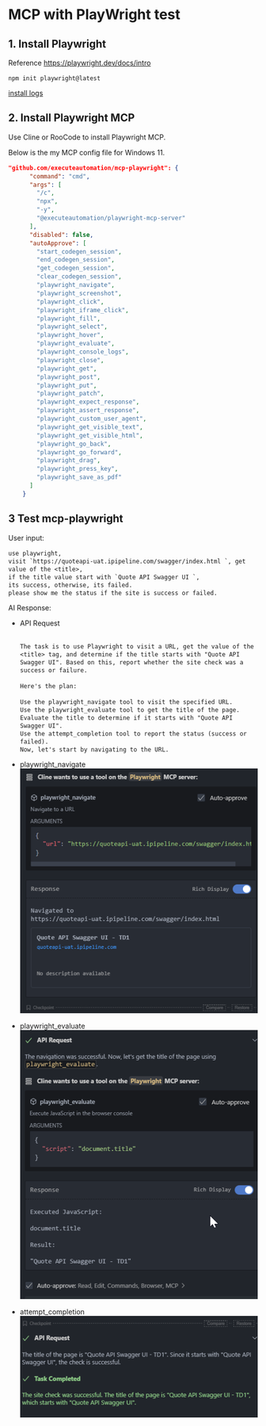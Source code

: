 # MCP with PlayWright test

## 1. Install Playwright

Reference <https://playwright.dev/docs/intro>

```shell
npm init playwright@latest
```

[install logs](install_Playwright.md)

## 2. Install Playwright MCP 

Use Cline or RooCode to install Playwright MCP.


Below is the my MCP config file for Windows 11.

```json
"github.com/executeautomation/mcp-playwright": {
      "command": "cmd",
      "args": [
        "/c",
        "npx",
        "-y",
        "@executeautomation/playwright-mcp-server"
      ],
      "disabled": false,
      "autoApprove": [
        "start_codegen_session",
        "end_codegen_session",
        "get_codegen_session",
        "clear_codegen_session",
        "playwright_navigate",
        "playwright_screenshot",
        "playwright_click",
        "playwright_iframe_click",
        "playwright_fill",
        "playwright_select",
        "playwright_hover",
        "playwright_evaluate",
        "playwright_console_logs",
        "playwright_close",
        "playwright_get",
        "playwright_post",
        "playwright_put",
        "playwright_patch",
        "playwright_expect_response",
        "playwright_assert_response",
        "playwright_custom_user_agent",
        "playwright_get_visible_text",
        "playwright_get_visible_html",
        "playwright_go_back",
        "playwright_go_forward",
        "playwright_drag",
        "playwright_press_key",
        "playwright_save_as_pdf"
      ]
    }
```

## 3 Test mcp-playwright

User input:
```text
use playwright, 
visit `https://quoteapi-uat.ipipeline.com/swagger/index.html `, get value of the <title>, 
if the title value start with `Quote API Swagger UI `, 
its success, otherwise, its failed. 
please show me the status if the site is success or failed.
```

AI Response:

- API Request

    ```text

    The task is to use Playwright to visit a URL, get the value of the <title> tag, and determine if the title starts with "Quote API Swagger UI". Based on this, report whether the site check was a success or failure.

    Here's the plan:

    Use the playwright_navigate tool to visit the specified URL.
    Use the playwright_evaluate tool to get the title of the page.
    Evaluate the title to determine if it starts with "Quote API Swagger UI".
    Use the attempt_completion tool to report the status (success or failed).
    Now, let's start by navigating to the URL.
    ```
- playwright_navigate
    ![](./playwright_navigate.png)

- playwright_evaluate    
    ![](playwright_evaluate.png)

- attempt_completion
    ![](playwright_attempt_completion.png)